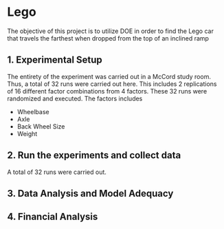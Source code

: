 # Lego
The objective of this project is to utilize DOE in order to find the Lego car that travels the farthest when dropped from the top of an inclined ramp 
## 1. Experimental Setup
The entirety of the experiment was carried out in a McCord study room. Thus, a total of 32 runs were carried out here. This includes 2 replications of 16 different factor combinations from 4 factors. These 32 runs were randomized and executed. The factors includes 
- Wheelbase  
- Axle
- Back Wheel Size
- Weight

## 2. Run the experiments and collect data	 
A total of 32 runs were carried out. 

## 3. Data Analysis and Model Adequacy  


## 4. Financial Analysis
